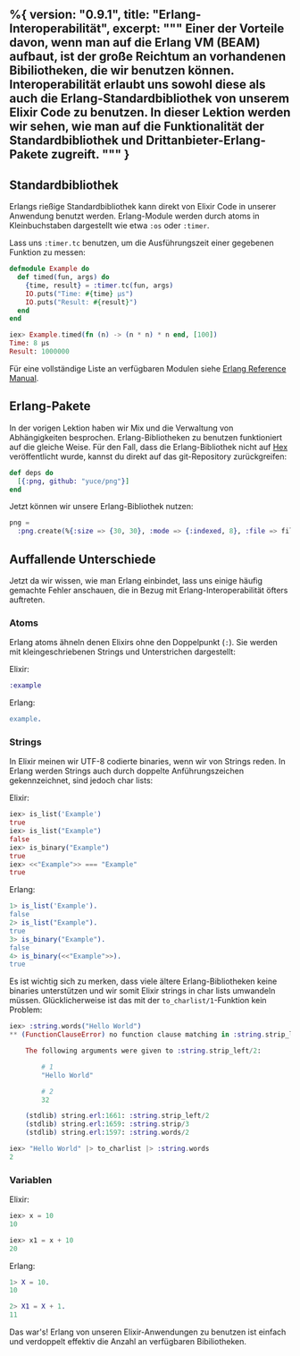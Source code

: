 %{
  version: "0.9.1",
  title: "Erlang-Interoperabilität",
  excerpt: """
  Einer der Vorteile davon, wenn man auf die Erlang VM (BEAM) aufbaut, ist der große Reichtum an vorhandenen Bibiliotheken, die wir benutzen können. Interoperabilität erlaubt uns sowohl diese als auch die Erlang-Standardbibliothek von unserem Elixir Code zu benutzen. In dieser Lektion werden wir sehen, wie man auf die Funktionalität der Standardbibliothek und Drittanbieter-Erlang-Pakete zugreift.
  """
}
---

## Standardbibliothek

Erlangs rießige Standardbibliothek kann direkt von Elixir Code in unserer Anwendung benutzt werden. Erlang-Module werden durch atoms in Kleinbuchstaben dargestellt wie etwa `:os` oder `:timer`.

Lass uns `:timer.tc` benutzen, um die Ausführungszeit einer gegebenen Funktion zu messen:

```elixir
defmodule Example do
  def timed(fun, args) do
    {time, result} = :timer.tc(fun, args)
    IO.puts("Time: #{time} μs")
    IO.puts("Result: #{result}")
  end
end

iex> Example.timed(fn (n) -> (n * n) * n end, [100])
Time: 8 μs
Result: 1000000
```

Für eine vollständige Liste an verfügbaren Modulen siehe [Erlang Reference Manual](http://erlang.org/doc/apps/stdlib/).

## Erlang-Pakete

In der vorigen Lektion haben wir Mix und die Verwaltung von Abhängigkeiten besprochen. Erlang-Bibliotheken zu benutzen funktioniert auf die gleiche Weise. Für den Fall, dass die Erlang-Bibliothek nicht auf [Hex](https://hex.pm) veröffentlicht wurde, kannst du direkt auf das git-Repository zurückgreifen:

```elixir
def deps do
  [{:png, github: "yuce/png"}]
end
```

Jetzt können wir unsere Erlang-Bibliothek nutzen:

```elixir
png =
  :png.create(%{:size => {30, 30}, :mode => {:indexed, 8}, :file => file, :palette => palette})
```

## Auffallende Unterschiede

Jetzt da wir wissen, wie man Erlang einbindet, lass uns einige häufig gemachte Fehler anschauen, die in Bezug mit Erlang-Interoperabilität öfters auftreten.

### Atoms

Erlang atoms ähneln denen Elixirs ohne den Doppelpunkt (`:`). Sie werden mit kleingeschriebenen Strings und Unterstrichen dargestellt:

Elixir:

```elixir
:example
```

Erlang:

```erlang
example.
```

### Strings

In Elixir meinen wir UTF-8 codierte binaries, wenn wir von Strings reden. In Erlang werden Strings auch durch doppelte Anführungszeichen gekennzeichnet, sind jedoch char lists:

Elixir:

```elixir
iex> is_list('Example')
true
iex> is_list("Example")
false
iex> is_binary("Example")
true
iex> <<"Example">> === "Example"
true
```

Erlang:

```erlang
1> is_list('Example').
false
2> is_list("Example").
true
3> is_binary("Example").
false
4> is_binary(<<"Example">>).
true
```

Es ist wichtig sich zu merken, dass viele ältere Erlang-Bibliotheken keine binaries unterstützen und wir somit Elixir strings in char lists umwandeln müssen. Glücklicherweise ist das mit der `to_charlist/1`-Funktion kein Problem:

```elixir
iex> :string.words("Hello World")
** (FunctionClauseError) no function clause matching in :string.strip_left/2

    The following arguments were given to :string.strip_left/2:

        # 1
        "Hello World"

        # 2
        32

    (stdlib) string.erl:1661: :string.strip_left/2
    (stdlib) string.erl:1659: :string.strip/3
    (stdlib) string.erl:1597: :string.words/2

iex> "Hello World" |> to_charlist |> :string.words
2
```

### Variablen

Elixir:

```elixir
iex> x = 10
10

iex> x1 = x + 10
20
```

Erlang:

```erlang
1> X = 10.
10

2> X1 = X + 1.
11
```

Das war's! Erlang von unseren Elixir-Anwendungen zu benutzen ist einfach und verdoppelt effektiv die Anzahl an verfügbaren Bibiliotheken.
